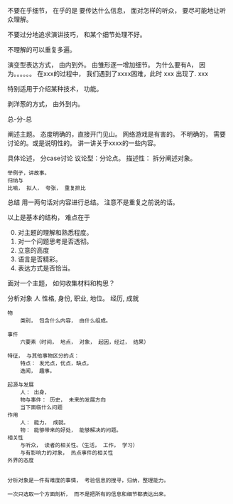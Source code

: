 不要在乎细节， 在乎的是 要传达什么信息， 面对怎样的听众， 要尽可能地让听众理解。

不要过分地追求演讲技巧， 和某个细节处理不好。

不理解的可以重复多遍。


演变型表达方式， 由内到外。 由雏形逐一增加细节。 
为什么要有A， 因为。。。。。。
在xxx的过程中， 我们遇到了xxxx困难，此时  xxx 出现了. xxx 

特别适用于介绍某种技术， 功能。 


剥洋葱的方式， 由外到内。 

总-分-总

阐述主题。 
    态度明确的，直接开门见山。  网络游戏是有害的。
    不明确的， 需要讨论的。或是说明性的。 讲一讲关于xxxx的一些内容。


具体论述， 分case讨论
    议论型：分论点。 
    描述性： 拆分阐述对象。

    举例子，讲故事。
    归纳与
    比喻， 拟人， 夸张， 重复排比


总结
    用一两句话对内容进行总结。 注意不是重复之前说的话。



以上是基本的结构， 难点在于 

0. 对主题的理解和熟悉程度。
1. 对一个问题思考是否透彻。 
2. 立意的高度
3. 语言是否精彩。 
4. 表达方式是否恰当。


面对一个主题， 如何收集材料和构思？


分析对象
    人 
        性格, 身份, 职业, 地位。
        经历, 成就
        
    物
        类别， 包含什么内容， 由什么组成。
        
    事件
        六要素（时间， 地点， 对象， 起因，经过， 结果）

    特征， 与其他事物区分的点：
        特点： 发光点，优点，缺点。
        逸闻， 趣事。

    起源与发展 
        人： 出身，
        物与事件： 历史， 未来的发展方向
        当下面临什么问题
    作用
        人： 能力， 成就。
        物： 能够带来的好处， 能够解决的问题。 
    相关性
        与听众， 读者的相关性。（生活， 工作， 学习）
        与有影响力的对象， 热点事件的相关性
    外界的态度


    分析对象是一件有难度的事情， 考验信息的搜寻，归纳，整理能力。

    一次只选取一个方面剖析， 而不是把所有的信息和细节都表达出来。


